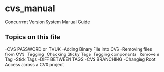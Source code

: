 # cvs_manual
Concurrent Version System Manual Guide


Topics on this file
-------------------
-CVS PASSWORD on TVUK
-Adding Binary File into CVS
-Removing files from CVS
-Tagging
	-Checking Sticky Tags
	-Tagging components 
	-Remove a Tag
	-Stick Tags
	-DIFF BETWEEN TAGS
-CVS BRANCHING
-Changing Root Access across a CVS project 
